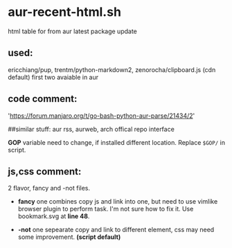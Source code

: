 # aur-recent-html.sh
html table for from aur latest package update
## used:
 ericchiang/pup, trentm/python-markdown2, zenorocha/clipboard.js (cdn default)
 first two avaiable in aur
## code comment:
 'https://forum.manjaro.org/t/go-bash-python-aur-parse/21434/2'

##similar stuff:  aur rss, aurweb, arch offical repo interface

__GOP__ variable need to change, if installed different location. Replace `$GOP/` in script.
## js,css comment:
2 flavor, fancy and -not files.
- __fancy__ one combines copy js and link into one, but need to use vimlike browser plugin to perform task. I'm not sure how to fix it. Use bookmark.svg at __line 48__.
  
- __-not__ one sepearate copy and link to different element, css may need some improvement. __(script default)__


